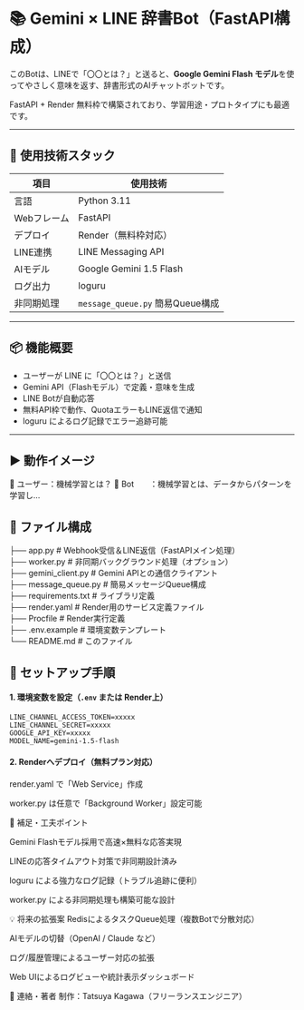 # 📚 Gemini × LINE 辞書Bot（FastAPI構成）

このBotは、LINEで「〇〇とは？」と送ると、**Google Gemini Flash モデル**を使ってやさしく意味を返す、辞書形式のAIチャットボットです。

FastAPI + Render 無料枠で構築されており、学習用途・プロトタイプにも最適です。

---

## 🔧 使用技術スタック

| 項目         | 使用技術                         |
|--------------|----------------------------------|
| 言語         | Python 3.11                      |
| Webフレーム  | FastAPI                          |
| デプロイ     | Render（無料枠対応）            |
| LINE連携     | LINE Messaging API               |
| AIモデル     | Google Gemini 1.5 Flash          |
| ログ出力     | loguru                           |
| 非同期処理   | `message_queue.py` 簡易Queue構成 |

---

## 📦 機能概要

- ユーザーが LINE に「〇〇とは？」と送信  
- Gemini API（Flashモデル）で定義・意味を生成  
- LINE Botが自動応答  
- 無料API枠で動作、QuotaエラーもLINE返信で通知  
- loguru によるログ記録でエラー追跡可能  

---

## ▶️ 動作イメージ
👤 ユーザー：機械学習とは？
🤖 Bot　　：機械学習とは、データからパターンを学習し…

## 📁 ファイル構成

├── app.py # Webhook受信＆LINE返信（FastAPIメイン処理）<br>
├── worker.py # 非同期バックグラウンド処理（オプション）<br>
├── gemini_client.py # Gemini APIとの通信クライアント<br>
├── message_queue.py # 簡易メッセージQueue構成<br>
├── requirements.txt # ライブラリ定義<br>
├── render.yaml # Render用のサービス定義ファイル<br>
├── Procfile # Render実行定義<br>
├── .env.example # 環境変数テンプレート<br>
└── README.md # このファイル

## 🚀 セットアップ手順

#### 1. 環境変数を設定（`.env` または Render上）

```env
LINE_CHANNEL_ACCESS_TOKEN=xxxxx
LINE_CHANNEL_SECRET=xxxxx
GOOGLE_API_KEY=xxxxx
MODEL_NAME=gemini-1.5-flash

```

#### 2. Renderへデプロイ（無料プラン対応）
render.yaml で「Web Service」作成

worker.py は任意で「Background Worker」設定可能


📝 補足・工夫ポイント

   Gemini Flashモデル採用で高速×無料な応答実現

   LINEの応答タイムアウト対策で非同期設計済み

   loguru による強力なログ記録（トラブル追跡に便利）

   worker.py による非同期処理も構築可能な設計

💡 将来の拡張案
   RedisによるタスクQueue処理（複数Botで分散対応）

   AIモデルの切替（OpenAI / Claude など）

   ログ/履歴管理によるユーザー対応の拡張

   Web UIによるログビューや統計表示ダッシュボード

📮 連絡・著者
   制作：Tatsuya Kagawa（フリーランスエンジニア）
